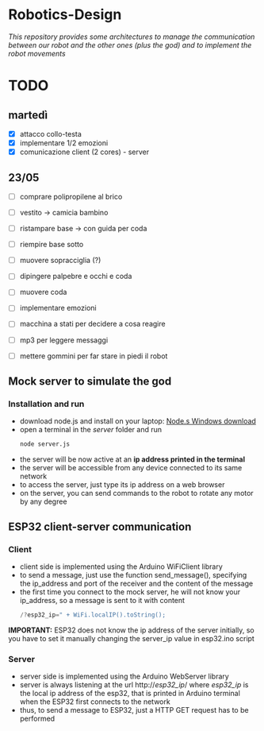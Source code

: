 # Robotics-Design
*This repository provides some architectures to manage the communication between our robot and the other ones (plus the god) and to implement the robot movements*

# TODO

## martedì
- [x] attacco collo-testa
- [x] implementare 1/2 emozioni
- [x] comunicazione client (2 cores) - server

## 23/05
- [ ] comprare polipropilene al brico
- [ ] vestito -> camicia bambino
- [ ] ristampare base -> con guida per coda
- [ ] riempire base sotto
- [ ] muovere sopracciglia (?)
- [ ] dipingere palpebre e occhi e coda
- [ ] muovere coda
- [ ] implementare emozioni
- [ ] macchina a stati per decidere a cosa reagire
- [ ] mp3 per leggere messaggi
- [ ] mettere gommini per far stare in piedi il robot


## Mock server to simulate the god
### Installation and run
 - download node.js and install on your laptop: [Node.s Windows download](https://nodejs.org/en/download)
 - open a terminal in the *server* folder and run 
   ``` bash
   node server.js 
   ```
 - the server will be now active at an **ip address printed in the terminal**
 - the server will be accessible from any device connected to its same network
 - to access the server, just type its ip address on a web browser
 - on the server, you can send commands to the robot to rotate any motor by any degree
 
 ## ESP32 client-server communication
 ### Client
  - client side is implemented using the Arduino WiFiClient library
  - to send a message, just use the function send_message(), specifying the ip_address and port of the receiver and the content of the message
  - the first time you connect to the mock server, he will not know your ip_address, so a message is sent to it with content
    ``` c++
    /?esp32_ip=" + WiFi.localIP().toString();
    ```
  **IMPORTANT:** ESP32 does not know the ip address of the server initially, so you have to set it manually changing the server_ip value in esp32.ino script
  
  ### Server
   - server side is implemented using the Arduino WebServer library
   - server is always listening at the url http://*esp32_ip*/ where *esp32_ip* is the local ip address of the esp32, that is printed in Arduino terminal when the ESP32 first connects to the network
   - thus, to send a message to ESP32, just a HTTP GET request has to be performed
  
